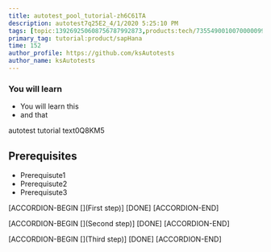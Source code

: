 ```yaml
---
title: autotest_pool_tutorial-zh6C61TA
description: autotest7q25E2_4/1/2020 5:25:10 PM
tags: [topic:139269250608756787992873,products:tech/73554900100700000996,tutorial:experience/advanced]
primary_tag: tutorial:product/sapHana
time: 152
author_profile: https://github.com/ksAutotests
author_name: ksAutotests
---
```

### You will learn
- You will learn this
- and that

autotest tutorial text0Q8KM5

## Prerequisites
- Prerequisute1
- Prerequisute2
- Prerequisute3

[ACCORDION-BEGIN [](First step)]
[DONE]
[ACCORDION-END]

[ACCORDION-BEGIN [](Second step)]
[DONE]
[ACCORDION-END]

[ACCORDION-BEGIN [](Third step)]
[DONE]
[ACCORDION-END]


